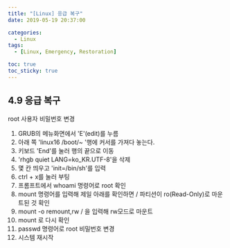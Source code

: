 ```yaml
---
title: "[Linux] 응급 복구"
date: 2019-05-19 20:37:00

categories:
  - Linux
tags:
  - [Linux, Emergency, Restoration]

toc: true
toc_sticky: true
---
```


## 4.9 응급 복구

root 사용자 비밀번호 변경

1. GRUB의 메뉴화면에서 'E'(edit)를 누름
2. 아래 쪽 'linux16 /boot/~ '행에 커서를 가져다 놓는다.
3. 키보드 'End'를 눌러 행의 끝으로 이동
4. 'rhgb quiet LANG=ko_KR.UTF-8'을 삭제
5. 몇 칸 띄우고 'init=/bin/sh'를 입력
6. ctrl + x를 눌러 부팅
7. 프롬프트에서 whoami 명령어로 root 확인
8. mount 명령어를 입력해 제일 아래를 확인하면 / 파티션이 ro(Read-Only)로 마운트된 것 확인
9. mount -o remount,rw / 을 입력해 rw모드로 마운트
10. mount 로 다시 확인
11. passwd 명령어로 root 비밀번호 변경
12. 시스템 재시작
